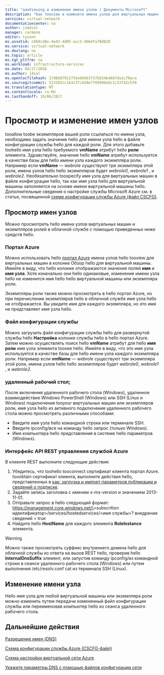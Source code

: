 ```yaml
---
title: "aaaViewing и изменение имена узлов | Документы Microsoft"
description: "Как tooview и измените имена узлов для виртуальных машин Azure, веб-ролей и рабочих ролей для разрешения имен"
services: virtual-network
documentationcenter: na
author: jimdial
manager: carmonm
editor: tysonn
ms.assetid: c668cd8e-4e43-4d05-acc3-db64fa78d828
ms.service: virtual-network
ms.devlang: na
ms.topic: article
ms.tgt_pltfrm: na
ms.workload: infrastructure-services
ms.date: 04/27/2016
ms.author: jdial
ms.openlocfilehash: 17d0dd7911754a94db3f37b924b4687da1c70aca
ms.sourcegitcommit: 523283cc1b3c37c428e77850964dc1c33742c5f0
ms.translationtype: MT
ms.contentlocale: ru-RU
ms.lasthandoff: 10/06/2017
---
```

# <a name="viewing-and-modifying-hostnames"></a>Просмотр и изменение имен узлов
tooallow toobe экземпляров вашей роли ссылаться по имени узла, необходимо задать значение hello для имени узла hello в файле конфигурации службы hello для каждой роли. Для этого добавьте toohello имя узла hello требуемого **vmName** атрибут hello **роли** элемента. Здравствуйте, значение hello **vmName** атрибут используется в качестве базы для hello имени узла каждого экземпляра роли. Например если **vmName** — *webrole* существуют три экземпляра этой роли, имена узлов hello hello экземпляров будет *webrole0*, *webrole1* , и *webrole2*. Необязательно toospecify имя узла для виртуальных машин в файле конфигурации hello, так как имя узла hello для виртуальной машины заполняется на основе имени виртуальной машины hello. Дополнительные сведения о настройке службы Microsoft Azure см. в статье, посвященной [схеме конфигурации службы Azure (файл CSCFG)](https://msdn.microsoft.com/library/azure/ee758710.aspx).

## <a name="viewing-hostnames"></a>Просмотр имен узлов
Можно просмотреть hello имена узлов виртуальных машин и экземпляров ролей в облачной службе с помощью приведенных ниже средств hello.

### <a name="azure-portal"></a>Портал Azure
Можно использовать hello [портал Azure](http://portal.azure.com) имена узлов hello tooview для виртуальных машин в колонке Обзор hello для виртуальной машины. Имейте в виду, что hello колонке отображаются значения полей **имя** и **имя узла**. Хотя изначально они hello одинаковые, изменение имени узла hello не изменится имя hello hello виртуальной машины или экземпляра роли.

Экземпляры роли также можно просмотреть в hello портал Azure, но при перечислении экземпляров hello в облачной службе имя узла hello не отображается. Вы увидите имя для каждого экземпляра, но это имя не представляет имя узла hello.

### <a name="service-configuration-file"></a>Файл конфигурации службы
Можно загрузить файл конфигурации службы hello для развернутой службы hello **Настройка** колонке службы hello в hello портал Azure. Затем можно осуществлять поиск hello **vmName** атрибут для hello **имя роли** имя узла элемента toosee hello. Имейте в виду, что это имя узла используется в качестве базы для hello имени узла каждого экземпляра роли. Например если **vmName** — *webrole* существуют три экземпляра этой роли, имена узлов hello hello экземпляров будет *webrole0*, *webrole1* , и *webrole2*.

### <a name="remote-desktop"></a>удаленный рабочий стол;
После включения удаленного рабочего стола (Windows), удаленное взаимодействие Windows PowerShell (Windows) или SSH (Linux и Windows) подключения tooyour виртуальных машин или экземпляров роли, имя узла hello из активного подключения удаленного рабочего стола можно просмотреть различными способами:

* Введите имя узла hello командной строки или терминале SSH.
* Введите ipconfig/все на команду hello запрос (только Windows).
* Имя компьютера hello представления в системе hello параметров (Windows).

### <a name="azure-service-management-rest-api"></a>Интерфейс API REST управления службой Azure
В клиенте REST выполните следующие действия:

1. Убедитесь, что toohello tooconnect сертификат клиента портал Azure. tooobtain сертификат клиента, выполните действия hello, представленных в [как: загрузка и импорт параметров публикации и сведений о подписке](https://msdn.microsoft.com/library/dn385850.aspx). 
2. Задайте запись заголовка с именем x-ms-version и значением 2013-11-01.
3. Отправьте запрос в hello следующий формат: https://management.core.windows.net/\<subscrition идентификатор\>/services/hostedservices/\<имя службы\>? внедрение сведений = true
4. Найдите hello **HostName** для каждого элемента **RoleInstance** элемента.

> [!WARNING]
> Можно также просмотреть суффикс внутреннего домена hello для облачной службы из ответа на вызов REST hello, проверив hello **InternalDnsSuffix** элемент, или запустив команду ipconfig/из командной строки в сеансе удаленного рабочего стола (Windows) или путем выполнения /etc/resolv.conf cat из терминала SSH (Linux).
> 
> 

## <a name="modifying-a-hostname"></a>Изменение имени узла
Hello имя узла для любой виртуальной машины или экземпляра роли можно изменить путем передачи измененный файл конфигурации службы или переименовав компьютер hello из сеанса удаленного рабочего стола.

## <a name="next-steps"></a>Дальнейшие действия
[Разрешение имен (DNS)](virtual-networks-name-resolution-for-vms-and-role-instances.md)

[Схема конфигурации службы Azure (CSCFG-файл)](https://msdn.microsoft.com/library/windowsazure/ee758710.aspx)

[Схема настройки виртуальной сети Azure](http://go.microsoft.com/fwlink/?LinkId=248093)

[Укажите параметры DNS с помощью файлов конфигурации сети](virtual-networks-specifying-a-dns-settings-in-a-virtual-network-configuration-file.md)

